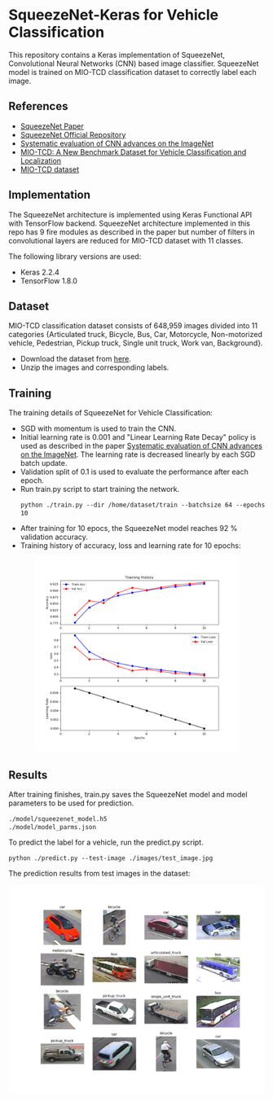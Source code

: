 # SqueezeNet-Keras for Vehicle Classification

This repository contains a Keras implementation of SqueezeNet, Convolutional Neural Networks (CNN) based image classifier.
SqueezeNet model is trained on MIO-TCD classification dataset to correctly label each image.

## References
* [SqueezeNet Paper](https://arxiv.org/pdf/1602.07360.pdf)
* [SqueezeNet Official Repository](https://github.com/DeepScale/SqueezeNet)
* [Systematic evaluation of CNN advances on the ImageNet](https://arxiv.org/abs/1606.02228)
* [MIO-TCD: A New Benchmark Dataset for Vehicle Classification and Localization](https://ieeexplore.ieee.org/document/8387876)
* [MIO-TCD dataset](http://podoce.dinf.usherbrooke.ca/challenge/dataset/)

## Implementation
The SqueezeNet architecture is implemented using Keras Functional API with TensorFlow backend. SqueezeNet architecture implemented in this repo has 9 fire modules as described in the paper but number of filters in convolutional layers are reduced for MIO-TCD dataset with 11 classes.

The following library versions are used:
* Keras 2.2.4
* TensorFlow 1.8.0

## Dataset
MIO-TCD classification dataset consists of 648,959 images divided into 11 categories {Articulated truck, Bicycle, Bus, Car, Motorcycle, 
Non-motorized vehicle, Pedestrian, Pickup truck, Single unit truck, Work van, Background}.
* Download the dataset from [here](http://podoce.dinf.usherbrooke.ca/static/dataset/MIO-TCD-Classification-Code.tar).
* Unzip the images and corresponding labels.

## Training
The training details of SqueezeNet for Vehicle Classification:
* SGD with momentum is used to train the CNN.
* Initial learning rate is 0.001 and "Linear Learning Rate Decay" policy is used as described in the paper [Systematic evaluation of CNN advances on the ImageNet](https://arxiv.org/abs/1606.02228). The learning rate is decreased linearly by each SGD batch update.
* Validation split of 0.1 is used to evaluate the performance after each epoch.
* Run train.py script to start training the network.
  ```
  python ./train.py --dir /home/dataset/train --batchsize 64 --epochs 10
  ```
* After training for 10 epocs, the SqueezeNet model reaches 92 % validation accuracy.
* Training history of accuracy, loss and learning rate for 10 epochs:
<p align="center">
  <img src="https://github.com/mpoyraz/SqueezeNet-Keras/blob/master/images/training_history.png" width="400">
</p>

## Results
After training finishes, train.py saves the SqueezeNet model and model parameters to be used for prediction.
  ```
  ./model/squeezenet_model.h5
  ./model/model_parms.json
  ```
To predict the label for a vehicle, run the predict.py script.
  ```
  python ./predict.py --test-image ./images/test_image.jpg
  ```
 The prediction results from test images in the dataset:
 <p align="center">
  <img src="https://github.com/mpoyraz/SqueezeNet-Keras/blob/master/images/test_images_prediction.png" width="600">
</p>
